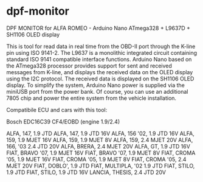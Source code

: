 # dpf-monitor
DPF MONITOR for ALFA ROMEO - Arduino Nano ATmega328 + L9637D +  SH1106 OLED display

This is tool for read data in real time from the OBD-II port through the K-line pin using ISO 9141-2.
The L9637 is a monolithic integrated circuit containing standard ISO 9141 compatible interface functions.
Arduino Nano based on the ATmega328 processor provides support for sent and received messages from K-line, and displays the received data on the OLED display using the I2C protocol. 
The received data is displayed on the SH1106 OLED display.
To simplify the system, Arduino Nano power is supplied via the miniUSB port from the power bank. Of course, you can use an additional 7805 chip and power the entire system from the vehicle installation.

Compatibile ECU and cars with this tool:

Bosch EDC16C39 CF4/EOBD (engine 1.9/2.4)

ALFA, 147, 1.9 JTD
ALFA, 147, 1.9 JTD 16V
ALFA, 156 '02, 1.9 JTD 16V
ALFA, 159, 1.9 MJET 16V
ALFA, 159, 1.9 MJET 8V
ALFA, 159, 2.4 MJET 20V
ALFA, 166, '03 2.4 JTD 20V
ALFA, BRERA, 2.4 MJET 20V
ALFA, GT, 1.9 JTD 16V
FIAT, BRAVO '07, 1.9 MJET 16V
FIAT, BRAVO '07, 1.9 MJET 8V
FIAT, CROMA '05, 1.9 MJET 16V
FIAT, CROMA '05, 1.9 MJET 8V
FIAT, CROMA '05, 2.4 MJET 20V
FIAT, DOBLO', 1.9 JTD
FIAT, MULTIPLA, '02 1.9 JTD
FIAT, STILO, 1.9 JTD
FIAT, STILO, 1.9 JTD 16V
LANCIA, THESIS, 2.4 JTD 20V
